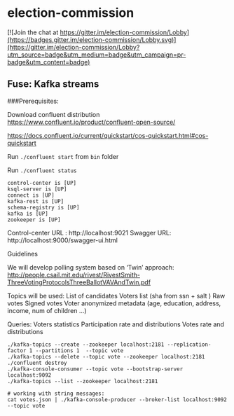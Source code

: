 # election-commission

[![Join the chat at https://gitter.im/election-commission/Lobby](https://badges.gitter.im/election-commission/Lobby.svg)](https://gitter.im/election-commission/Lobby?utm_source=badge&utm_medium=badge&utm_campaign=pr-badge&utm_content=badge)

## Fuse: Kafka streams

###Prerequisites:

Download confluent distribution
https://www.confluent.io/product/confluent-open-source/

https://docs.confluent.io/current/quickstart/cos-quickstart.html#cos-quickstart

Run `./confluent start` from `bin` folder

Run `./confluent status`
```
control-center is [UP]
ksql-server is [UP]
connect is [UP]
kafka-rest is [UP]
schema-registry is [UP]
kafka is [UP]
zookeeper is [UP]
```

Control-center URL : http://localhost:9021
Swagger URL: http://localhost:9000/swagger-ui.html

Guidelines

We will develop polling system based on ‘Twin’ approach: 
http://people.csail.mit.edu/rivest/RivestSmith-ThreeVotingProtocolsThreeBallotVAVAndTwin.pdf

Topics will be used:
List of candidates
Voters list (sha from ssn + salt )
Raw votes
Signed votes 
Voter anonymized metadata (age, education, address, income,  num of children ...)

Queries:
Voters statistics
Participation rate and distributions
Votes rate and distributions

```
./kafka-topics --create --zookeeper localhost:2181 --replication-factor 1 --partitions 1  --topic vote
./kafka-topics --delete --topic vote --zookeeper localhost:2181
./confluent destroy
./kafka-console-consumer --topic vote --bootstrap-server   localhost:9092
./kafka-topics --list --zookeeper localhost:2181

# working with string messages:
cat votes.json | ./kafka-console-producer --broker-list localhost:9092 --topic vote
```